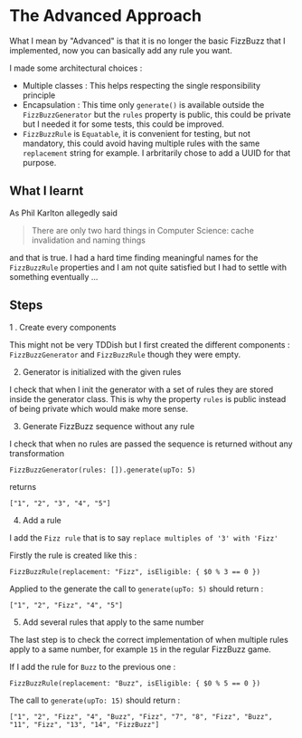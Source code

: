 # The Advanced Approach

What I mean by "Advanced" is that it is no longer the basic FizzBuzz that I implemented, now you can basically add any rule you want.

I made some architectural choices :
- Multiple classes : This helps respecting the single responsibility principle
- Encapsulation : This time only `generate()` is available outside the `FizzBuzzGenerator` but the `rules` property is public, this could be private but I needed it for some tests, this could be improved.
- `FizzBuzzRule` is `Equatable`, it is convenient for testing, but not mandatory, this could avoid having multiple rules with the same `replacement` string for example. I arbritarily chose to add a UUID for that purpose.

## What I learnt

As Phil Karlton allegedly said

> There are only two hard things in Computer Science: cache invalidation and naming things

and that is true. I had a hard time finding meaningful names for the `FizzBuzzRule` properties and I am not quite satisfied but I had to settle with something eventually ...

## Steps


1 . Create every components

This might not be very TDDish but I first created the different components : `FizzBuzzGenerator` and `FizzBuzzRule` though they were empty.


2. Generator is initialized with the given rules

I check that when I init the generator with a set of rules they are stored inside the generator class. This is why the property `rules` is public instead of being private which would make more sense.


3. Generate FizzBuzz sequence without any rule

I check that when no rules are passed the sequence is returned without any transformation

```
FizzBuzzGenerator(rules: []).generate(upTo: 5)
```
returns
```
["1", "2", "3", "4", "5"]
```


4. Add a rule

I add the `Fizz rule` that is to say `replace multiples of '3' with 'Fizz'`

Firstly the rule is created like this :
```
FizzBuzzRule(replacement: "Fizz", isEligible: { $0 % 3 == 0 })
```

Applied to the generate the call to `generate(upTo: 5)` should return :
```
["1", "2", "Fizz", "4", "5"]
```

5. Add several rules that apply to the same number

The last step is to check the correct implementation of when multiple rules apply to a same number, for example `15` in the regular FizzBuzz game.

If I add the rule for `Buzz` to the previous one :
```
FizzBuzzRule(replacement: "Buzz", isEligible: { $0 % 5 == 0 })
```

The call to `generate(upTo: 15)` should return :
```
["1", "2", "Fizz", "4", "Buzz", "Fizz", "7", "8", "Fizz", "Buzz", "11", "Fizz", "13", "14", "FizzBuzz"]
```
